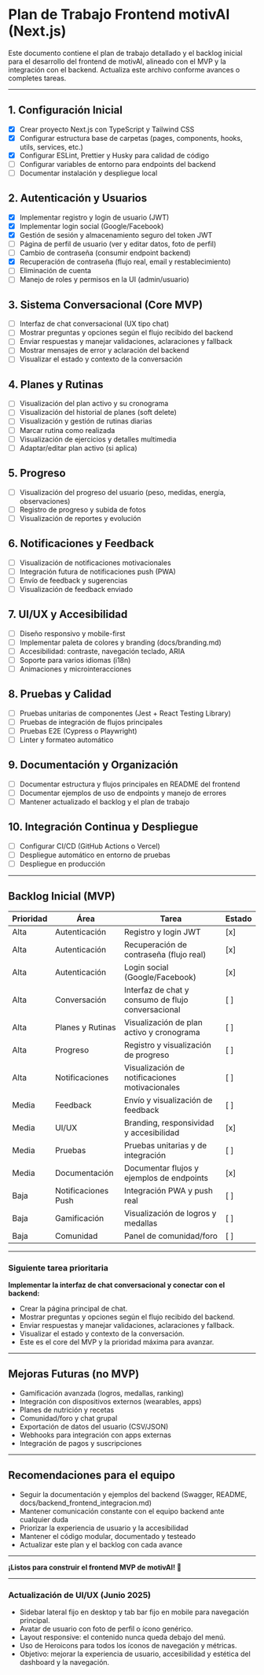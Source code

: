 # Plan de Trabajo Frontend motivAI (Next.js)

Este documento contiene el plan de trabajo detallado y el backlog inicial para el desarrollo del frontend de motivAI, alineado con el MVP y la integración con el backend. Actualiza este archivo conforme avances o completes tareas.

---

## 1. Configuración Inicial
- [x] Crear proyecto Next.js con TypeScript y Tailwind CSS
- [x] Configurar estructura base de carpetas (pages, components, hooks, utils, services, etc.)
- [x] Configurar ESLint, Prettier y Husky para calidad de código
- [ ] Configurar variables de entorno para endpoints del backend
- [ ] Documentar instalación y despliegue local

## 2. Autenticación y Usuarios
- [x] Implementar registro y login de usuario (JWT)
- [x] Implementar login social (Google/Facebook)
- [x] Gestión de sesión y almacenamiento seguro del token JWT
- [ ] Página de perfil de usuario (ver y editar datos, foto de perfil)
- [ ] Cambio de contraseña (consumir endpoint backend)
- [x] Recuperación de contraseña (flujo real, email y restablecimiento)
- [ ] Eliminación de cuenta
- [ ] Manejo de roles y permisos en la UI (admin/usuario)

## 3. Sistema Conversacional (Core MVP)
- [ ] Interfaz de chat conversacional (UX tipo chat)
- [ ] Mostrar preguntas y opciones según el flujo recibido del backend
- [ ] Enviar respuestas y manejar validaciones, aclaraciones y fallback
- [ ] Mostrar mensajes de error y aclaración del backend
- [ ] Visualizar el estado y contexto de la conversación

## 4. Planes y Rutinas
- [ ] Visualización del plan activo y su cronograma
- [ ] Visualización del historial de planes (soft delete)
- [ ] Visualización y gestión de rutinas diarias
- [ ] Marcar rutina como realizada
- [ ] Visualización de ejercicios y detalles multimedia
- [ ] Adaptar/editar plan activo (si aplica)

## 5. Progreso
- [ ] Visualización del progreso del usuario (peso, medidas, energía, observaciones)
- [ ] Registro de progreso y subida de fotos
- [ ] Visualización de reportes y evolución

## 6. Notificaciones y Feedback
- [ ] Visualización de notificaciones motivacionales
- [ ] Integración futura de notificaciones push (PWA)
- [ ] Envío de feedback y sugerencias
- [ ] Visualización de feedback enviado

## 7. UI/UX y Accesibilidad
- [ ] Diseño responsivo y mobile-first
- [ ] Implementar paleta de colores y branding (docs/branding.md)
- [ ] Accesibilidad: contraste, navegación teclado, ARIA
- [ ] Soporte para varios idiomas (i18n)
- [ ] Animaciones y microinteracciones

## 8. Pruebas y Calidad
- [ ] Pruebas unitarias de componentes (Jest + React Testing Library)
- [ ] Pruebas de integración de flujos principales
- [ ] Pruebas E2E (Cypress o Playwright)
- [ ] Linter y formateo automático

## 9. Documentación y Organización
- [ ] Documentar estructura y flujos principales en README del frontend
- [ ] Documentar ejemplos de uso de endpoints y manejo de errores
- [ ] Mantener actualizado el backlog y el plan de trabajo

## 10. Integración Continua y Despliegue
- [ ] Configurar CI/CD (GitHub Actions o Vercel)
- [ ] Despliegue automático en entorno de pruebas
- [ ] Despliegue en producción

---

## Backlog Inicial (MVP)

| Prioridad | Área                | Tarea                                                      | Estado  |
|-----------|---------------------|------------------------------------------------------------|---------|
| Alta      | Autenticación       | Registro y login JWT                                       | [x]     |
| Alta      | Autenticación       | Recuperación de contraseña (flujo real)                    | [x]     |
| Alta      | Autenticación       | Login social (Google/Facebook)                             | [x]     |
| Alta      | Conversación        | Interfaz de chat y consumo de flujo conversacional         | [ ]     |
| Alta      | Planes y Rutinas    | Visualización de plan activo y cronograma                  | [ ]     |
| Alta      | Progreso            | Registro y visualización de progreso                       | [ ]     |
| Alta      | Notificaciones      | Visualización de notificaciones motivacionales             | [ ]     |
| Media     | Feedback            | Envío y visualización de feedback                          | [ ]     |
| Media     | UI/UX               | Branding, responsividad y accesibilidad                    | [x]     |
| Media     | Pruebas             | Pruebas unitarias y de integración                         | [ ]     |
| Media     | Documentación       | Documentar flujos y ejemplos de endpoints                  | [x]     |
| Baja      | Notificaciones Push | Integración PWA y push real                                | [ ]     |
| Baja      | Gamificación        | Visualización de logros y medallas                         | [ ]     |
| Baja      | Comunidad           | Panel de comunidad/foro                                    | [ ]     |

---

### Siguiente tarea prioritaria

**Implementar la interfaz de chat conversacional y conectar con el backend:**
- Crear la página principal de chat.
- Mostrar preguntas y opciones según el flujo recibido del backend.
- Enviar respuestas y manejar validaciones, aclaraciones y fallback.
- Visualizar el estado y contexto de la conversación.
- Este es el core del MVP y la prioridad máxima para avanzar.

---

## Mejoras Futuras (no MVP)
- Gamificación avanzada (logros, medallas, ranking)
- Integración con dispositivos externos (wearables, apps)
- Planes de nutrición y recetas
- Comunidad/foro y chat grupal
- Exportación de datos del usuario (CSV/JSON)
- Webhooks para integración con apps externas
- Integración de pagos y suscripciones

---

## Recomendaciones para el equipo
- Seguir la documentación y ejemplos del backend (Swagger, README, docs/backend_frontend_integracion.md)
- Mantener comunicación constante con el equipo backend ante cualquier duda
- Priorizar la experiencia de usuario y la accesibilidad
- Mantener el código modular, documentado y testeado
- Actualizar este plan y el backlog con cada avance

---

**¡Listos para construir el frontend MVP de motivAI! 🚀**

---

### Actualización de UI/UX (Junio 2025)
- Sidebar lateral fijo en desktop y tab bar fijo en mobile para navegación principal.
- Avatar de usuario con foto de perfil o ícono genérico.
- Layout responsive: el contenido nunca queda debajo del menú.
- Uso de Heroicons para todos los íconos de navegación y métricas.
- Objetivo: mejorar la experiencia de usuario, accesibilidad y estética del dashboard y la navegación.
